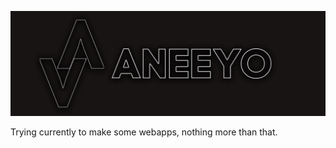 ![Banner](https://raw.githubusercontent.com/Vaneeyo/Vaneeyo/main/BANNER.png)

Trying currently to make some webapps, nothing more than that.
